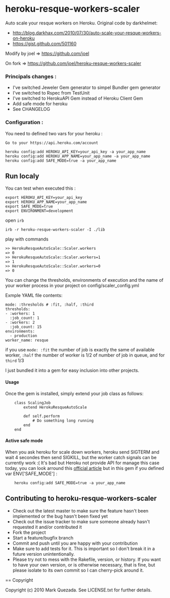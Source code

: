 # heroku-resque-workers-scaler

Auto scale your resque workers on Heroku. Original code by darkhelmet:

* http://blog.darkhax.com/2010/07/30/auto-scale-your-resque-workers-on-heroku
* https://gist.github.com/501160

Modify by joel => https://github.com/joel

On fork => https://github.com/joel/heroku-resque-workers-scaler

### Principals changes :

* I've switched Jeweler Gem generator to simpel Bundler gem generator
* I've switched to Rspec from TestUnit
* I've switched to HerokuAPI Gem instead of Heroku Client Gem
* Add safe mode for heroku
* See CHANGELOG

### Configuration :

You need to defined two vars for your heroku :

`Go to your https://api.heroku.com/account`

```
heroku config:add HEROKU_API_KEY=your_api_key -a your_app_name
heroku config:add HEROKU_APP_NAME=your_app_name -a your_app_name
heroku config:add SAFE_MODE=true -a your_app_name
```

## Run localy

You can test when executed this :

```
export HEROKU_API_KEY=your_api_key
export HEROKU_APP_NAME=your_app_name
export SAFE_MODE=true
export ENVIRONMENT=development
```
open `irb`

```
irb -r heroku-resque-workers-scaler -I ./lib
```
play with commands
```
>> HerokuResqueAutoScale::Scaler.workers
=> 0
>> HerokuResqueAutoScale::Scaler.workers=1
=> 1
>> HerokuResqueAutoScale::Scaler.workers=0
=> 0
```

You can change the thresholds, environments of execution and the name of your worker process in your project on config/scaler_config.yml

Exmple YAML file contents:

    mode: :thresholds # :fit, :half, :third
    thresholds:
    - :workers: 1
      :job_count: 1
    - :workers: 2
      :job_count: 15
    environments:
      - production
    worker_name: resque

if you use `mode: :fit` the number of job is exactly the same of available worker, `:half` the number of worker is 1/2 of number of job in queue, and for `third` 1/3

I just bundled it into a gem for easy inclusion into other projects.

#### Usage

Once the gem is installed, simply extend your job class as follows:
```
	class ScalingJob
		extend HerokuResqueAutoScale

		def self.perform
			# Do something long running
		end
	end
```
#### Active safe mode

When you ask heroku for scale down workers, heroku send SIGTERM and wait 4 secondes then send SIGKILL, but the worker catch signals can be currently work :( It's bad but Heroku not provide API for manage this case today, you can look arround this [official article](https://devcenter.heroku.com/articles/queuing-ruby-resque#job-termination) but in this gem if you defined var ENV['SAFE_MODE'] :
```
	heroku config:add SAFE_MODE=true -a your_app_name
```
## Contributing to heroku-resque-workers-scaler

* Check out the latest master to make sure the feature hasn't been implemented or the bug hasn't been fixed yet
* Check out the issue tracker to make sure someone already hasn't requested it and/or contributed it
* Fork the project
* Start a feature/bugfix branch
* Commit and push until you are happy with your contribution
* Make sure to add tests for it. This is important so I don't break it in a future version unintentionally.
* Please try not to mess with the Rakefile, version, or history. If you want to have your own version, or is otherwise necessary, that is fine, but please isolate to its own commit so I can cherry-pick around it.

== Copyright

Copyright (c) 2010 Mark Quezada. See LICENSE.txt for
further details.
